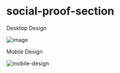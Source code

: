 # social-proof-section

Desktop Design

![image](https://user-images.githubusercontent.com/83647142/130939007-ee2a400e-cd7f-4ee9-9727-9d96c1059e97.png)

Mobile Design

![mobile-design](https://user-images.githubusercontent.com/83647142/130939304-d47b7f96-2c56-458e-9192-dfbb785a5c57.jpg)
